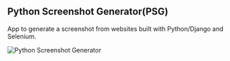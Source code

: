 Python Screenshot Generator(PSG)
--------

App to generate a screenshot from websites built with Python/Django and Selenium.

![Python Screenshot Generator](/static/img/python_screenshot_generator.png)
